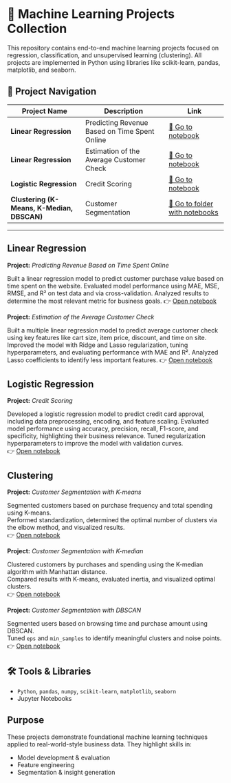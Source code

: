 # 📘 Machine Learning Projects Collection

This repository contains end-to-end machine learning projects focused on regression, classification, and unsupervised learning (clustering). All projects are implemented in Python using libraries like scikit-learn, pandas, matplotlib, and seaborn.

## 🧭 Project Navigation

| Project Name | Description | Link |
|--------------|-------------|------|
| **Linear Regression** | Predicting Revenue Based on Time Spent Online | [📂 Go to notebook](https://colab.research.google.com/drive/1hriUCZZLwE5e1YF-VZr0MLwti7eHrbRc?usp=sharing) |
| **Linear Regression** | Estimation of the Average Customer Check | [📂 Go to notebook](https://colab.research.google.com/drive/1qAt3suHyIndRq_3czRSMJdJvQhshH4dF?usp=sharing) |
| **Logistic Regression** | Credit Scoring | [📂 Go to notebook](https://colab.research.google.com/drive/1WSBYNmVx1N--yre6HKjL-_1W9usq4-fG?usp=sharing) |
| **Clustering (K-Means, K-Median, DBSCAN)** | Customer Segmentation | [📂 Go to folder with notebooks](https://drive.google.com/drive/folders/13QBZlCyRFPnsUOYkfieQK9hOvIDim7tQ?usp=sharing) |

---

## Linear Regression  
**Project:** *Predicting Revenue Based on Time Spent Online*  

Built a linear regression model to predict customer purchase value based on time spent on the website. 
Evaluated model performance using MAE, MSE, RMSE, and R² on test data and via cross-validation. 
Analyzed results to determine the most relevant metric for business goals.
👉 [Open notebook](https://colab.research.google.com/drive/1hriUCZZLwE5e1YF-VZr0MLwti7eHrbRc?usp=sharing)

**Project:** *Estimation of the Average Customer Check*  

Built a multiple linear regression model to predict average customer check using key features like cart size, item price, discount, and time on site. 
Improved the model with Ridge and Lasso regularization, tuning hyperparameters, and evaluating performance with MAE and R². 
Analyzed Lasso coefficients to identify less important features.
👉 [Open notebook](https://colab.research.google.com/drive/1qAt3suHyIndRq_3czRSMJdJvQhshH4dF?usp=sharing)

## Logistic Regression  
**Project:** *Credit Scoring*

Developed a logistic regression model to predict credit card approval, including data preprocessing, encoding, and feature scaling. Evaluated model performance using accuracy, precision, recall, F1-score, and specificity, highlighting their business relevance. Tuned regularization hyperparameters to improve the model with validation curves.  
👉 [Open notebook](https://colab.research.google.com/drive/1WSBYNmVx1N--yre6HKjL-_1W9usq4-fG?usp=sharing)

## Clustering  

**Project:** *Customer Segmentation with K-means*

Segmented customers based on purchase frequency and total spending using K-means.  
Performed standardization, determined the optimal number of clusters via the elbow method, and visualized results.  
👉 [Open notebook](https://colab.research.google.com/drive/1s_r5ZpXb3HOdSKF87hKMqcAlGVUVvs5W?usp=sharing)

**Project:** *Customer Segmentation with K-median*

Clustered customers by purchases and spending using the K-median algorithm with Manhattan distance.  
Compared results with K-means, evaluated inertia, and visualized optimal clusters.  
👉 [Open notebook](https://colab.research.google.com/drive/19n2cfNHfwhTVjRwECV7zJI1O-fUC5IO0?usp=sharing)


**Project:** *Customer Segmentation with DBSCAN*

Segmented users based on browsing time and purchase amount using DBSCAN.  
Tuned `eps` and `min_samples` to identify meaningful clusters and noise points.  
👉 [Open notebook](https://colab.research.google.com/drive/1i4B7cc_h4bAu-7KFcxpxA1UpNyNdd7ft?usp=sharing)


## 🛠️ Tools & Libraries  
- `Python`, `pandas`, `numpy`, `scikit-learn`, `matplotlib`, `seaborn`  
- Jupyter Notebooks


## Purpose  
These projects demonstrate foundational machine learning techniques applied to real-world-style business data. They highlight skills in:  
- Model development & evaluation  
- Feature engineering  
- Segmentation & insight generation
